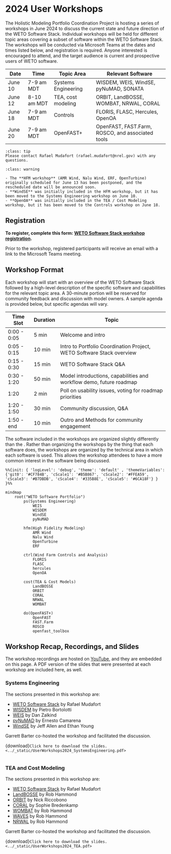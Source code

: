 # 2024 User Workshops

The Holistic Modeling Portfolio Coordination Project is hosting a series of workshops in June 2024
to discuss the current state and future direction of the WETO Software Stack.
Individual workshops will be held for different topic areas covering a subset of software
within the WETO Software Stack.
The workshops will be conducted via Microsoft Teams at the dates and times listed below,
and registration is required.
Anyone interested is encouraged to attend, and the target audience is current and prospective
users of WETO software.

| Date | Time | Topic Area | Relevant Software |
| ---- | ---- | ---------- | ----------------- |
| June 10 | 7-9 am MDT | Systems Engineering | WISDEM, WEIS, WindSE, pyNuMAD, SONATA |
| June 12 | 8-10 am MDT | TEA, cost modeling | ORBIT, LandBOSSE, WOMBAT, NRWAL, CORAL |
| June 18 | 7-9 am MDT | Controls | FLORIS, FLASC, Hercules, OpenOA |
| June 20 | 7-9 am MDT | OpenFAST+ | OpenFAST, FAST.Farm, ROSCO, and associated tools |

`````{admonition} Contact
:class: tip
Please contact Rafael Mudafort (rafael.mudafort@nrel.gov) with any questions.
`````

`````{admonition} Schedule Changes
:class: warning

- The **HFM workshop** (AMR Wind, Nalu Wind, ERF, OpenTurbine) originally scheduled for June 13 has been postponed, and the rescheduled date will be announced soon.
- **WindSE** was initially included in the HFM workshop, but it has been moved to the Systems Engineering workshop on June 10.
- **OpenOA** was initially included in the TEA / Cost Modeling workshop, but it has been moved to the Controls workshop on June 18.
`````

## Registration

**To register, complete this form: [WETO Software Stack workshop registration](https://docs.google.com/forms/d/1Pbk34YmhjRBEsnPteqY8OLgjxsq82TkWULCVhABwuHY/edit).**

Prior to the workshop, registered participants will receive an email with a link
to the Microsoft Teams meeting.

## Workshop Format

Each workshop will start with an overview of the WETO Software Stack followed by
a high-level description of the specific software and capabilities for the relevant
topic area.
A 30-minute portion will be reserved for community feedback and discussion with model owners.
A sample agenda is provided below, but specific agendas will vary.

| Time Slot | Duration | Topic |
| --------- | -------- | ----- |
| 0:00 - 0:05 |  5 min | Welcome and intro |
| 0:05 - 0:15 | 10 min | Intro to Portfolio Coordination Project, WETO Software Stack overview |
| 0:15 - 0:30 | 15 min | WETO Software Stack Q&A |
| 0:30 - 1:20 | 50 min | Model introductions, capabilities and workflow demo, future roadmap |
| 1:20        |  2 min | Poll on usability issues, voting for roadmap priorities |
| 1:20 - 1:50 | 30 min | Community discussion, Q&A |
| 1:50 -  end | 10 min | Outro and Methods for community engagement |

The software included in the workshops are organized slightly differently than the [](software_listing).
Rather than organizing the workshops by the thing that each software does, the workshops are
organized by the technical area in which each software is used.
This allows the workshop attendees to have a more common interest in the software being discussed.

```{mermaid}
%%{init: { 'logLevel': 'debug', 'theme': 'default' , 'themeVariables': {'git0': '#CF784B', 'cScale1': '#B5B867', 'cScale2': '#FFEA59', 'cScale3': '#B7DBDB', 'cScale4': '#335B8E', 'cScale5': '#6CA18F'} }  }%%

mindmap
    root("WETO Software Portfolio")
        ps(Systems Engineering)
            WEIS
            WISDEM
            WindSE
            pyNuMAD

        hfm(High Fidelity Modeling)
            AMR Wind
            Nalu Wind
            OpenTurbine
            ERF

        ctrl(Wind Farm Controls and Analysis)
            FLORIS
            FLASC
            hercules
            OpenOA

        cost(TEA & Cost Models)
            LandBOSSE
            ORBIT
            CORAL
            NRWAL
            WOMBAT

        do(OpenFAST+)
            OpenFAST
            FAST.Farm
            ROSCO
            openfast_toolbox
```

## Workshop Recap, Recordings, and Slides

The workshop recordings are hosted on [YouTube](https://www.youtube.com/playlist?list=PL6ksUtsZI1dwRXeWFCmJT6cEN1xijsHJz),
and they are embedded on this page.
A PDF version of the slides that were presented at each workshop are included here, as well.

### Systems Engineering

The sections presented in this workshop are:
- [WETO Software Stack](https://nrel.github.io/NREL/WETOStack) by Rafael Mudafort
- [WISDEM](https://github.com/WISDEM/WISDEM) by Pietro Bortolotti
- [WEIS](https://github.com/NREL/WEIS) by Dan Zalkind
- [pyNuMAD](https://github.com/sandialabs/pyNuMAD) by Ernesto Camarena
- [WindSE](https://github.com/NREL/WindSE) by Jeff Allen and Ethan Young

Garrett Barter co-hosted the workshop and facilitated the discussion.

{download}`Click here to download the slides.<../_static/UserWorkshops2024_SystemsEngineering.pdf>`

```{youtube} urab_dN12Ws
```

### TEA and Cost Modeling

The sections presented in this workshop are:
- [WETO Software Stack](https://nrel.github.io/NREL/WETOStack) by Rafael Mudafort
- [LandBOSSE](https://github.com/WISDEM/LandBOSSE) by Rob Hammond
- [ORBIT](https://github.com/WISDEM/ORBIT​) by Nick Riccobono
- [CORAL](https://github.com/NREL/CORAL​) by Sophie Bredenkamp
- [WOMBAT](https://github.com/WISDEM/WOMBAT​) by Rob Hammond
- [WAVES](https://github.com/NREL/WAVES​) by Rob Hammond
- [NRWAL](https://github.com/NREL/NRWAL) by Rob Hammond

Garrett Barter co-hosted the workshop and facilitated the discussion.

{download}`Click here to download the slides.<../_static/UserWorkshops2024_TEA.pdf>`

```{youtube} keT7KcBHmgM
```

